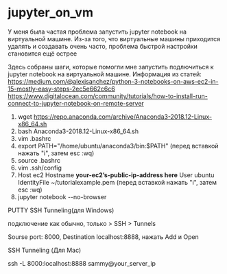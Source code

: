 # jupyter_on_vm
У меня была частая проблема запустить jupyter notebook на виртуальной машине. Из-за того, что виртуальные машины приходится удалять и создавать очень часто, проблема быстрой настройки становится ещё острее

Здесь собраны шаги, которые помогли мне запустить подлючиться к jupyter notebook на виртуальной машине. Информация из статей:
https://medium.com/@alexjsanchez/python-3-notebooks-on-aws-ec2-in-15-mostly-easy-steps-2ec5e662c6c6
https://www.digitalocean.com/community/tutorials/how-to-install-run-connect-to-jupyter-notebook-on-remote-server


1. wget https://repo.anaconda.com/archive/Anaconda3-2018.12-Linux-x86_64.sh
2. bash Anaconda3-2018.12-Linux-x86_64.sh
3. vim .bashrc
4. export PATH="/home/ubuntu/anaconda3/bin:$PATH" (перед вставкой нажать "i", затем esc :wq)
5. source .bashrc
6. vim .ssh/config
7. Host ec2
    Hostname **your-ec2’s-public-ip-address here**
    User ubuntu
    IdentityFile ~/tutorialexample.pem
    (перед вставкой нажать "i", затем esc :wq)
8. jupyter notebook --no-browser

PUTTY SSH Tunneling(для Windows)


подключение как обычно, только > SSH > Tunnels

Sourse port: 8000, Destination localhost:8888, нажать Add и Open

SSH Tunneling (Для Mac)

ssh -L 8000:localhost:8888 sammy@your_server_ip


